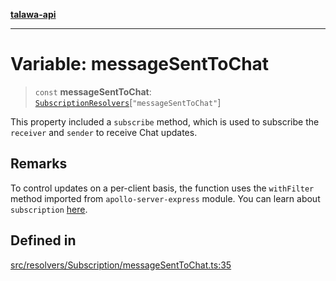 [**talawa-api**](../../../../README.md)

***

# Variable: messageSentToChat

> `const` **messageSentToChat**: [`SubscriptionResolvers`](../../../../types/generatedGraphQLTypes/type-aliases/SubscriptionResolvers.md)\[`"messageSentToChat"`\]

This property included a `subscribe` method, which is used to
subscribe the `receiver` and `sender` to receive Chat updates.

## Remarks

To control updates on a per-client basis, the function uses the `withFilter`
method imported from `apollo-server-express` module.
You can learn about `subscription` [here](https://www.apollographql.com/docs/apollo-server/data/subscriptions/).

## Defined in

[src/resolvers/Subscription/messageSentToChat.ts:35](https://github.com/Suyash878/talawa-api/blob/095e6964ce2a06c1c30d1acf81b6162203f1db91/src/resolvers/Subscription/messageSentToChat.ts#L35)
